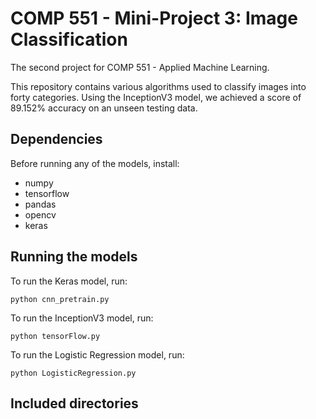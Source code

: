 #  COMP 551 - Mini-Project 3: Image Classification
The second project for COMP 551 - Applied Machine Learning.

This repository contains various algorithms used to classify images into
forty categories.
Using the InceptionV3 model, we achieved a score of 89.152% accuracy on
an unseen testing data.

## Dependencies

Before running any of the models, install:
* numpy
* tensorflow
* pandas
* opencv
* keras



## Running the models

To run the Keras model, run:
```
python cnn_pretrain.py
```
To run the InceptionV3 model, run:

```
python tensorFlow.py
```

To run the Logistic Regression model, run:

```
python LogisticRegression.py
```



## Included directories

